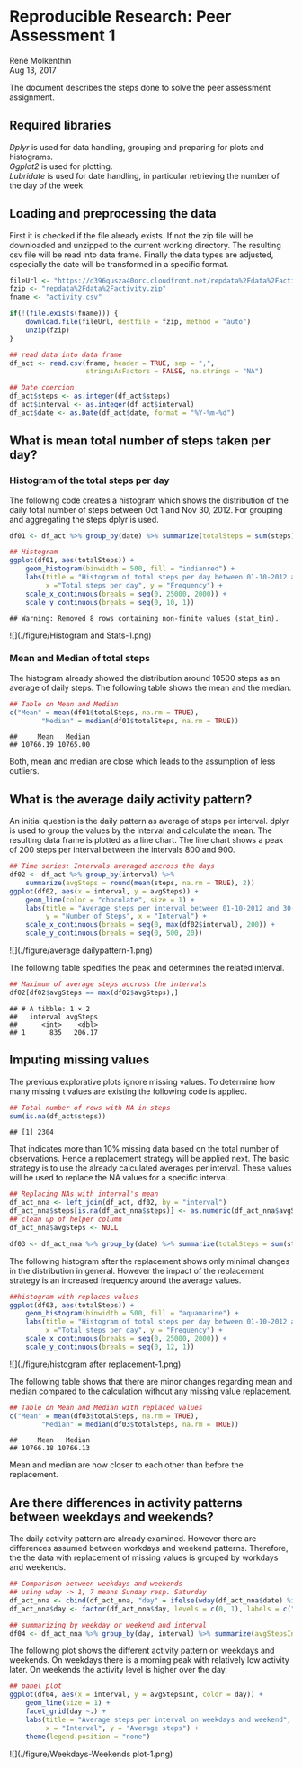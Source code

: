 # Reproducible Research: Peer Assessment 1
René Molkenthin  
 Aug 13, 2017  

The document describes the steps done to solve the peer assessment assignment. 

## Required libraries


*Dplyr* is used for data handling, grouping and preparing for plots and histograms.  
*Ggplot2* is used for plotting.  
*Lubridate* is used for date handling, in particular retrieving the number of the day of the week.


## Loading and preprocessing the data
First it is checked if the file already exists. If not the zip file will be downloaded and unzipped to the current working directory. The resulting csv file will be read into data frame. Finally the data types are adjusted, especially the date will be transformed in a specific format.

```r
fileUrl <- "https://d396qusza40orc.cloudfront.net/repdata%2Fdata%2Factivity.zip"
fzip <- "repdata%2Fdata%2Factivity.zip"
fname <- "activity.csv"

if(!(file.exists(fname))) {
    download.file(fileUrl, destfile = fzip, method = "auto")
    unzip(fzip)
}

## read data into data frame
df_act <- read.csv(fname, header = TRUE, sep = ",", 
                   stringsAsFactors = FALSE, na.strings = "NA")

## Date coercion
df_act$steps <- as.integer(df_act$steps)
df_act$interval <- as.integer(df_act$interval)
df_act$date <- as.Date(df_act$date, format = "%Y-%m-%d")
```


## What is mean total number of steps taken per day?
### Histogram of the total steps per day
The following code creates a histogram which shows the distribution of the daily total number of steps between Oct 1 and Nov 30, 2012. For grouping and aggregating the steps dplyr is used. 


```r
df01 <- df_act %>% group_by(date) %>% summarize(totalSteps = sum(steps))

## Histogram
ggplot(df01, aes(totalSteps)) + 
    geom_histogram(binwidth = 500, fill = "indianred") +
    labs(title = "Histogram of total steps per day between 01-10-2012 and 30-11-2012", 
         x ="Total steps per day", y = "Frequency") + 
    scale_x_continuous(breaks = seq(0, 25000, 2000)) +
    scale_y_continuous(breaks = seq(0, 10, 1))
```

```
## Warning: Removed 8 rows containing non-finite values (stat_bin).
```

![](./figure/Histogram and Stats-1.png)<!-- -->
### Mean and Median of total steps
The histogram already showed the distribution around 10500 steps as an average of daily steps. The following table shows the mean and the median. 


```r
## Table on Mean and Median
c("Mean" = mean(df01$totalSteps, na.rm = TRUE),
        "Median" = median(df01$totalSteps, na.rm = TRUE))
```

```
##     Mean   Median 
## 10766.19 10765.00
```
Both, mean and median are close which leads to the assumption of less outliers.  

## What is the average daily activity pattern?
An initial question is the daily pattern as average of steps per interval. dplyr is used to group the values by the interval and calculate the mean. The resulting data frame is plotted as a line chart. The line chart shows a peak of 200 steps per interval between the intervals 800 and 900.


```r
## Time series: Intervals averaged accross the days
df02 <- df_act %>% group_by(interval) %>% 
    summarize(avgSteps = round(mean(steps, na.rm = TRUE), 2))
ggplot(df02, aes(x = interval, y = avgSteps)) +
    geom_line(color = "chocolate", size = 1) +
    labs(title = "Average steps per interval between 01-10-2012 and 30-11-2017",
         y = "Number of Steps", x = "Interval") +
    scale_x_continuous(breaks = seq(0, max(df02$interval), 200)) + 
    scale_y_continuous(breaks = seq(0, 500, 20))
```

![](./figure/average dailypattern-1.png)<!-- -->

The following table spedifies the peak and determines the related interval.

```r
## Maximum of average steps accross the intervals
df02[df02$avgSteps == max(df02$avgSteps),]
```

```
## # A tibble: 1 × 2
##   interval avgSteps
##      <int>    <dbl>
## 1      835   206.17
```

## Imputing missing values

The previous explorative plots ignore missing values. To determine how many missing t values are existing the following code is applied.


```r
## Total number of rows with NA in steps
sum(is.na(df_act$steps))
```

```
## [1] 2304
```
That indicates more than 10% missing data based on the total number of observations. Hence a replacement strategy will be applied next. The basic strategy is to use the already calculated averages per interval. These values will be used to replace the NA values for a specific interval.


```r
## Replacing NAs with interval's mean
df_act_nna <- left_join(df_act, df02, by = "interval")
df_act_nna$steps[is.na(df_act_nna$steps)] <- as.numeric(df_act_nna$avgSteps)
## clean up of helper column
df_act_nna$avgSteps <- NULL

df03 <- df_act_nna %>% group_by(date) %>% summarize(totalSteps = sum(steps))
```

The following histogram after the replacement shows only minimal changes in the distribution in general. However the impact of the replacement strategy is an increased frequency around the average values. 

```r
##histogram with replaces values
ggplot(df03, aes(totalSteps)) + 
    geom_histogram(binwidth = 500, fill = "aquamarine") +
    labs(title = "Histogram of total steps per day between 01-10-2012 and 30-11-2012", 
         x ="Total steps per day", y = "Frequency") + 
    scale_x_continuous(breaks = seq(0, 25000, 2000)) +
    scale_y_continuous(breaks = seq(0, 12, 1))
```

![](./figure/histogram after replacement-1.png)<!-- -->

The following table shows that there are minor changes regarding mean and median compared to the calculation without any missing value replacement. 

```r
## Table on Mean and Median with replaced values
c("Mean" = mean(df03$totalSteps, na.rm = TRUE),
        "Median" = median(df03$totalSteps, na.rm = TRUE))
```

```
##     Mean   Median 
## 10766.18 10766.13
```
Mean and median are now closer to each other than before the replacement.

## Are there differences in activity patterns between weekdays and weekends?
The daily activity pattern are already examined. However there are differences assumed between workdays and weekend patterns. Therefore, the the data with replacement of missing values is grouped by workdays and weekends. 


```r
## Comparison between weekdays and weekends
## using wday -> 1, 7 means Sunday resp. Saturday
df_act_nna <- cbind(df_act_nna, "day" = ifelse(wday(df_act_nna$date) %in% c(1, 7), 0, 1))
df_act_nna$day <- factor(df_act_nna$day, levels = c(0, 1), labels = c("weekend", "weekday"))

## summarizing by weekday or weekend and interval
df04 <- df_act_nna %>% group_by(day, interval) %>% summarize(avgStepsInt = mean(steps))
```

The following plot shows the different activity pattern on weekdays and weekends. On weekdays there is a morning peak with relatively low activity later. On weekends the activity level is higher over the day.


```r
## panel plot
ggplot(df04, aes(x = interval, y = avgStepsInt, color = day)) +
    geom_line(size = 1) +
    facet_grid(day ~.) +
    labs(title = "Average steps per interval on weekdays and weekend", 
         x = "Interval", y = "Average steps") +
    theme(legend.position = "none")
```

![](./figure/Weekdays-Weekends plot-1.png)<!-- -->

